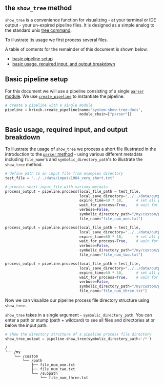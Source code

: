 ## the `show_tree` method

`show_tree` is a convenience function for visualizing - at your terminal or IDE output - your un-expired pipeline files.  It is designed as a simple analog to the standard unix [tree command](https://www.tecmint.com/linux-tree-command-examples/).

To illustrate its usage we first process several files.

A table of contents for the remainder of this document is shown below.

- [basic pipeline setup](#basic-pipeline-setup)
- [basic usage, required input, and output breakdown](#basic-usage-required-input-and-output-breakdown)

## Basic pipeline setup

For this document we will use a pipeline consisting of a single [`parser` module](modules/parser.md).  We use [`create_pipeline`](system/create_save_load.md) to instantiate the pipeline.


```python
# create a pipeline with a single module
pipeline = krixik.create_pipeline(name="system-show-tree-docs",
                                  module_chain=["parser"])
```

## Basic usage, required input, and output breakdown

To illustrate the usage of `show_tree` we process a short file illustrated in the introduction to the [`parser` method](modules/parser.md#basic-usage-and-output-breakdown) - using various different metadata including `file_name`'s and `symbolic_directory_path`'s to illustrate the `show_tree` method.


```python
# define path to an input file from examples directory
test_file = "../../data/input/1984_very_short.txt"

# process short input file with various metdata
process_output = pipeline.process(local_file_path = test_file,
                                  local_save_directory="../../data/output", # save output repo data output subdir
                                  expire_time=60 * 10,      # set all process data to expire in 10 minutes
                                  wait_for_process=True,    # wait for process to complete before regaining ide
                                  verbose=False,
                                  symbolic_directory_path="/my/custom/path",
                                  file_name="file_num_one.txt")   

process_output = pipeline.process(local_file_path = test_file,
                                  local_save_directory="../../data/output", # save output repo data output subdir
                                  expire_time=60 * 10,      # set all process data to expire in 10 minutes
                                  wait_for_process=True,    # wait for process to complete before regaining ide
                                  verbose=False,
                                  symbolic_directory_path="/my/custom/path",
                                  file_name="file_num_two.txt")   

process_output = pipeline.process(local_file_path = test_file,
                                  local_save_directory="../../data/output", # save output repo data output subdir
                                  expire_time=60 * 10,      # set all process data to expire in 10 minutes
                                  wait_for_process=True,    # wait for process to complete before regaining ide
                                  verbose=False,
                                  symbolic_directory_path="/my/custom/path/subpath",
                                  file_name="file_num_three.txt")   
```

Now we can visualize our pipeline process file directory structure using `show_tree`.

`show_tree` takes in a single argument - `symbolic_directory_path`.  You can enter a path or stump (path + wildcard) to see all files and directories at or below the input path.


```python
# show the directory structure of a pipeline process file directory
show_tree_output = pipeline.show_tree(symbolic_directory_path='/*')
```

    /
    └── /my
        └── /custom
            └── /path
                ├── file_num_one.txt
                ├── file_num_two.txt
                └── /subpath
                    └── file_num_three.txt

